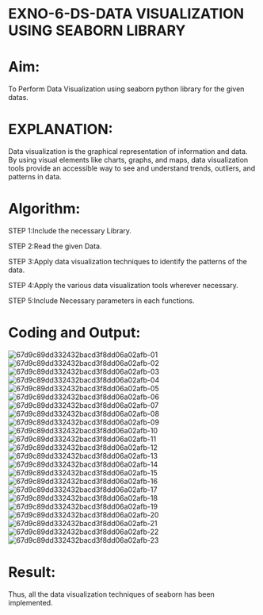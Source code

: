 # EXNO-6-DS-DATA VISUALIZATION USING SEABORN LIBRARY

# Aim:
  To Perform Data Visualization using seaborn python library for the given datas.

# EXPLANATION:
Data visualization is the graphical representation of information and data. By using visual elements like charts, graphs, and maps, data visualization tools provide an accessible way to see and understand trends, outliers, and patterns in data.

# Algorithm:
STEP 1:Include the necessary Library.

STEP 2:Read the given Data.

STEP 3:Apply data visualization techniques to identify the patterns of the data.

STEP 4:Apply the various data visualization tools wherever necessary.

STEP 5:Include Necessary parameters in each functions.

# Coding and Output:
 ![67d9c89dd332432bacd3f8dd06a02afb-01](https://github.com/user-attachments/assets/816bcb39-ab34-4b81-af2e-55bb3fd9a84c)
![67d9c89dd332432bacd3f8dd06a02afb-02](https://github.com/user-attachments/assets/cc847252-de9e-4257-8de0-01dca9567c1e)
![67d9c89dd332432bacd3f8dd06a02afb-03](https://github.com/user-attachments/assets/e81bc6d2-33c7-42dc-96d5-0b3ef6eb4525)
![67d9c89dd332432bacd3f8dd06a02afb-04](https://github.com/user-attachments/assets/573e5ca2-7ec9-461c-9668-b140cd8a0a2b)
![67d9c89dd332432bacd3f8dd06a02afb-05](https://github.com/user-attachments/assets/bdb68f97-d125-4578-93f9-affa78b3f99f)
![67d9c89dd332432bacd3f8dd06a02afb-06](https://github.com/user-attachments/assets/0c8a19be-e52d-452b-b4f2-72dcf620152e)
![67d9c89dd332432bacd3f8dd06a02afb-07](https://github.com/user-attachments/assets/d3042a67-ab33-47f2-8586-ca808405194d)
![67d9c89dd332432bacd3f8dd06a02afb-08](https://github.com/user-attachments/assets/deb52547-00b6-43a6-94ec-da7f4e4acb23)
![67d9c89dd332432bacd3f8dd06a02afb-09](https://github.com/user-attachments/assets/25f8fa57-f2b6-4557-b0b1-7c03e6c6a874)
![67d9c89dd332432bacd3f8dd06a02afb-10](https://github.com/user-attachments/assets/cab147ab-7dfd-4c5c-a03f-fc712ccea734)
![67d9c89dd332432bacd3f8dd06a02afb-11](https://github.com/user-attachments/assets/dc447a65-f50d-4bbc-be0e-2764d98f7fb4)
![67d9c89dd332432bacd3f8dd06a02afb-12](https://github.com/user-attachments/assets/9cc49638-f7d5-4862-b9ee-689252244114)
![67d9c89dd332432bacd3f8dd06a02afb-13](https://github.com/user-attachments/assets/c3a1b063-9c78-4eb7-a6f4-484435eda755)
![67d9c89dd332432bacd3f8dd06a02afb-14](https://github.com/user-attachments/assets/73f59abe-aa88-45fe-89ae-f27af9f1d382)
![67d9c89dd332432bacd3f8dd06a02afb-15](https://github.com/user-attachments/assets/745bca0f-b0a2-46a0-b461-b71fba6fd312)
![67d9c89dd332432bacd3f8dd06a02afb-16](https://github.com/user-attachments/assets/72f3bbc7-5e38-4425-b57f-c99e9c6aad9a)
![67d9c89dd332432bacd3f8dd06a02afb-17](https://github.com/user-attachments/assets/a029fabf-67f9-466c-8198-781168d5e78b)
![67d9c89dd332432bacd3f8dd06a02afb-18](https://github.com/user-attachments/assets/9beeb59b-722c-451e-b798-cffe151cb3e5)
![67d9c89dd332432bacd3f8dd06a02afb-19](https://github.com/user-attachments/assets/006fc61c-0a46-4624-bab8-7a1bbd7d1fe7)
![67d9c89dd332432bacd3f8dd06a02afb-20](https://github.com/user-attachments/assets/35de434f-6ca4-4ed0-8320-4a2591f43322)
![67d9c89dd332432bacd3f8dd06a02afb-21](https://github.com/user-attachments/assets/82557ee3-c794-4eb4-853c-b594fbe6a8fe)
![67d9c89dd332432bacd3f8dd06a02afb-22](https://github.com/user-attachments/assets/23fd976f-3007-4f71-b78c-f7a75ee160af)
![67d9c89dd332432bacd3f8dd06a02afb-23](https://github.com/user-attachments/assets/96fae257-6daf-41d1-aef5-83a0c84e172d)

# Result:
  Thus, all the data visualization techniques of seaborn has been implemented.

